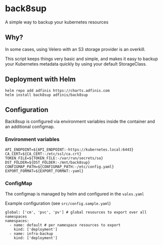 # back8sup

A simple way to backup your kubernetes resources

## Why?

In some cases, using Velero with an S3 storage provider is an overkill. 

This script keeps things very basic and simple, and makes it easy to backup your Kubernetes metadata quickly by using your default StorageClass.

## Deployment with Helm

```
helm repo add adfinis https://charts.adfinis.com
helm install back8sup adfinis/back8sup
```
## Configuration

Back8sup is configured via environment variables inside the container and an additional configmap.


### Environment variables

```
API_ENDPOINT=${API_ENDPOINT:-https://kubernetes.local:6443}
CA_CERT=${CA_CERT:-/etc/ssl/ca.crt}
TOKEN_FILE=${TOKEN_FILE:-/var/run/secrets/sa}
DST_FOLDER=${DST_FOLDER:-/mnt/back8sup}
CONFIGMAP_PATH=${CONFIGMAP_PATH:-/etc/config.yaml}
EXPORT_FORMAT=${EXPORT_FORMAT:-yaml}
```

### ConfigMap

The configmap is managed by helm and configured in the `vales.yaml`

Example configuration (see `src/config.sample.yaml`)

```
global: ['cm', 'pvc', 'pv'] # global resources to export over all namespaces
namespaces:
  - name: default # per namespace resources to export
    kind: ['deployment']
  - name: infra-backup
    kind: ['deployment']
```
